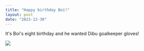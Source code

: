 ```yaml
---
title: "Happy birthday Boí!"
layout: post
date: "2023-12-30"
---
```


It's Boí's eight birthday and he wanted Dibu goalkeeper gloves!

![](/assets/images/2023/20231230_2108514766114020702148931-1024x461.jpg)
